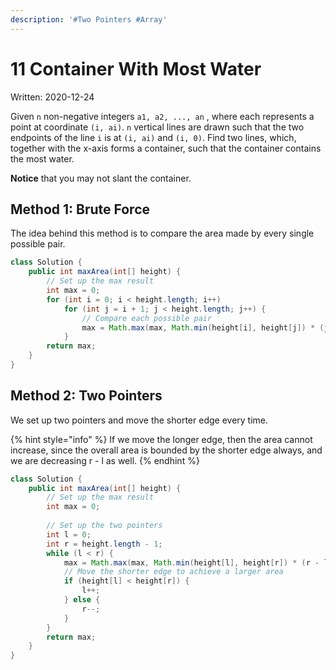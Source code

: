 ```yaml
---
description: '#Two Pointers #Array'
---
```


# 11 Container With Most Water

Written: 2020-12-24

Given `n` non-negative integers `a1, a2, ..., an` , where each represents a point at coordinate `(i, ai)`. `n` vertical lines are drawn such that the two endpoints of the line `i` is at `(i, ai)` and `(i, 0)`. Find two lines, which, together with the x-axis forms a container, such that the container contains the most water.

**Notice** that you may not slant the container.

## Method 1: Brute Force

The idea behind this method is to compare the area made by every single possible pair.

```java
class Solution {
    public int maxArea(int[] height) {
        // Set up the max result
        int max = 0;
        for (int i = 0; i < height.length; i++)
            for (int j = i + 1; j < height.length; j++) {
                // Compare each possible pair
                max = Math.max(max, Math.min(height[i], height[j]) * (j - i));
            }
        return max;
    }
}
```

## Method 2: Two Pointers

We set up two pointers and move the shorter edge every time.

{% hint style="info" %}
If we move the longer edge, then the area cannot increase, since the overall area is bounded by the shorter edge always, and we are decreasing r - l as well.
{% endhint %}

```java
class Solution {
    public int maxArea(int[] height) {
        // Set up the max result
        int max = 0;
        
        // Set up the two pointers
        int l = 0;
        int r = height.length - 1;
        while (l < r) {
            max = Math.max(max, Math.min(height[l], height[r]) * (r - l));
            // Move the shorter edge to achieve a larger area
            if (height[l] < height[r]) {
                l++;
            } else {
                r--;
            }
        }
        return max;
    }
}
```

